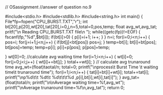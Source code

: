 // OSassignment
//answer of question no.9


#include<stdio.h>
#include<stdlib.h>
#include<string.h>
int main()
{
  File*fp=fopen("CPU_BURST.TXT","r");
  int bt[20],p[20],wt[20],tat[20],i=0,j,n=5,total=0,pos,temp;
  float avg_wt,avg_tat;
  pritf("\n Reading CPU_BURST.TXT file\n ");
  while((getc(fp))!=EOF)
  {
    fscanf(fp,"%d",$bt[i]);
    if(bt[i]>0)
    {
      p[i]=i+1;
      i++;
    }
  }
  n=i;
  for(i=0;i<n;i++)
  {
    pos=i;
    for(j=i+1;j<n;j++)
    {
      if(bt[j]<bt[pos])
        pos=j;
    }
    temp=bt[i];
    bt[i]=bt[pos];
    bt[pos]=temp;
    temp=p[i];
    p[i]=p[pos];
    p[pos]=temp;
 
  }
  wt[0]=0;
  //calculate avg waiting time
   for(i=1;i<n;i++)
   {
    wt[i]=0;
     for(j=0;j<i;j++)
     {
      wt[i]+=bt[j];
     }
     total+=wt[i];
   }
   // calculate avg trunaround time
   avg_wt=(float)taotal/n;
   total=0;
   printf("\nprocess\t  Burst Time \t waiting time\t  trunaround time");
     for(i=1;i<n;i++)
     {
      tat[i]=bt[i]+wt[i];
      total+=tat[i];
      printf("\np%d\t\t  %dt\t  %d\t\t\t%d ,p[i],bt[i],wt[i],tat[i]");
     }
     avg_tat=(float)total/n;
     printf("\n\nAverage waiting time=%f,avg_wt");
      printf("\nAverage trunaround  time=%f\n,avg_tat");
      return 0;
  
